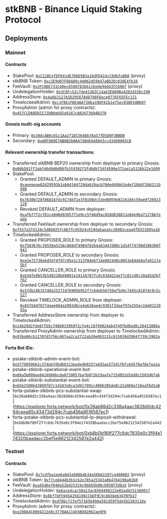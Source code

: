 # stkBNB - Binance Liquid Staking Protocol

## Deployments

### Mainnet

#### Contracts
* StakePool: [`0xC228CefDF841dEfDbD5B3a18dFD414cC0dbfa0D8`](https://bscscan.com/address/0xC228CefDF841dEfDbD5B3a18dFD414cC0dbfa0D8) (proxy)
* stkBNB Token: [`0xc2E9d07F66A89c44062459A47a0D2Dc038E4fb16`](https://bscscan.com/token/0xc2E9d07F66A89c44062459A47a0D2Dc038E4fb16)
* FeeVault: [`0x2FC80E731C40ec6590783bb11Eede9dd43fC69bf`](https://bscscan.com/address/0x2FC80E731C40ec6590783bb11Eede9dd43fC69bf) (proxy)
* UndelegationHolder: [`0x3C0Fc52c7de41363C14a63EA09Ba4202d15Dc298`](https://bscscan.com/address/0x3C0Fc52c7de41363C14a63EA09Ba4202d15Dc298)
* AddressStore: [`0x4a6b3127A1D295878d8790F6ece0776F65FEc121`](https://bscscan.com/address/0x4a6b3127A1D295878d8790F6ece0776F65FEc121)
* TimelockedAdmin: [`0xc1F861FBE4AA730ba19DFA1b1e75ec030E54B607`](https://bscscan.com/address/0xc1F861FBE4AA730ba19DFA1b1e75ec030E54B607)
* ProxyAdmin (admin for proxy contracts): [`0x457CCDA8D92172bB0a692a9167cA82673694D370`](https://bscscan.com/address/0x457CCDA8D92172bB0a692a9167cA82673694D370)

#### Gnosis multi-sig accounts
* Primary: [`0x30dcAB6c01c1Aa2f1DC5648b78a57fD5D0F3BBDB`](https://bscscan.com/address/0x30dcAB6c01c1Aa2f1DC5648b78a57fD5D0F3BBDB)
* Secondary: [`0xA0F880E7AB8B2bBA47d8dEA48843cc43d68065CB`](https://bscscan.com/address/0xA0F880E7AB8B2bBA47d8dEA48843cc43d68065CB)

#### Relevant ownership transfer transactions:
* Transferred stkBNB BEP20 ownership from deployer to primary Gnosis: [`0x00b501ff3abfd6d940d09fb3fd392f3f48dbf34f4590e372ae1a5126b22e1699`](https://bscscan.com/tx/0x00b501ff3abfd6d940d09fb3fd392f3f48dbf34f4590e372ae1a5126b22e1699)
* StakePool:
  * Granted DEFAULT_ADMIN to primary Gnosis: [`0xaeeeeae82d29593b1ab643447294ab19acb704ed49b63a4ef18ddf266211bd98`](https://bscscan.com/tx/0xaeeeeae82d29593b1ab643447294ab19acb704ed49b63a4ef18ddf266211bd98)
  * Granted DEFAULT_ADMIN to secondary Gnosis: [`0x7630b728f86816fdc9174bf1e3f0198dc53ed6059e8216246c59ae0f26923129`](https://bscscan.com/tx/0x7630b728f86816fdc9174bf1e3f0198dc53ed6059e8216246c59ae0f26923129)
  * Revoked DEFAULT_ADMIN from deployer: [`0xafb77f2cf61ce040d93057f1e9cc5f46d9ac010d838811e84e9ba71278bfeada`](https://bscscan.com/tx/0xafb77f2cf61ce040d93057f1e9cc5f46d9ac010d838811e84e9ba71278bfeada)
* Transferred FeeVault ownership from deployer to secondary Gnosis: [`0xf557a374134c5d06025fc0bffc95924c619dabaea5c26981ceaa9f8321895a16`](https://bscscan.com/tx/0xf557a374134c5d06025fc0bffc95924c619dabaea5c26981ceaa9f8321895a16)
* TimelockedAdmin:
  * Granted PROPOSER_ROLE to primary Gnosis: [`0xf503b76c39558a5156c868df4984f02b4a63447d80c1d14ff47d0d3d8300f943`](https://bscscan.com/tx/0xf503b76c39558a5156c868df4984f02b4a63447d80c1d14ff47d0d3d8300f943)
  * Granted PROPOSER_ROLE to secondary Gnosis: [`0xe2e72736eb459f4f97c95e1c313f84ebf14e0824d0c8053e84de6afa9117a5bf`](https://bscscan.com/tx/0xe2e72736eb459f4f97c95e1c313f84ebf14e0824d0c8053e84de6afa9117a5bf)
  * Granted CANCELLER_ROLE to primary Gnosis: [`0x63dfe9b53b5d8220b49891e18116787fc8c83d422aef7c011d0c10ad2d2bff62`](https://bscscan.com/tx/0x63dfe9b53b5d8220b49891e18116787fc8c83d422aef7c011d0c10ad2d2bff62)
  * Granted CANCELLER_ROLE to secondary Gnosis: [`0x5fdb18b35740a252718769056952f7c6deb56759af5d4c7445c81874c9c5c527`](https://bscscan.com/tx/0x5fdb18b35740a252718769056952f7c6deb56759af5d4c7445c81874c9c5c527)
  * Revoked TIMELOCK_ADMIN_ROLE from deployer: [`0x65f644f07f4aee664a2093d6ce4a636ae4c9301f3daef97e255ec1de0222093a`](https://bscscan.com/tx/0x65f644f07f4aee664a2093d6ce4a636ae4c9301f3daef97e255ec1de0222093a)
* Transferred AddressStore ownership from deployer to TimelockedAdmin: [`0x14b29d2fde6ffb5cf48b0339b9f2cfe4c18f49824ab4749fbd8ad6c26413886a`](https://bscscan.com/tx/0x14b29d2fde6ffb5cf48b0339b9f2cfe4c18f49824ab4749fbd8ad6c26413886a)
* Transferred ProxyAdmin ownership from deployer to TimelockedAdmin: [`0x936a06cb1278fd3756cd6faa2ca2f22ab20e003131c615038d2904f739c3902a`](https://bscscan.com/tx/0x936a06cb1278fd3756cd6faa2ca2f22ab20e003131c615038d2904f739c3902a)


#### Forta Bot IDs:
 * pstake-stkbnb-admin-event-bot:
 [`0x5f798596b2c37dabfdbd66313eede4b025fadd3ae37241f6fc645f8af8e7ea1a`](https://explorer.forta.network/bot/0x5f798596b2c37dabfdbd66313eede4b025fadd3ae37241f6fc645f8af8e7ea1a)
 * pstake-stkbnb-operational-event-bot:
 [`0x68a5b098ee8416986bcda0739857bafb071b33eafe715d052d1bd8c1503d67ab`](https://explorer.forta.network/bot/0x68a5b098ee8416986bcda0739857bafb071b33eafe715d052d1bd8c1503d67ab)
 * pstake-stkbnb-substantial-event-bot:
 [`0x65b2580b43899f87c1d347a9ca3d917991c4906305de0c22a969a716eaf6d1a8`](https://explorer.forta.network/bot/0x65b2580b43899f87c1d347a9ca3d917991c4906305de0c22a969a716eaf6d1a8)
 * forta-pstake-stkbnb-pcs-substantial-swap:
 [`0x28ab88d2c338a4aac3828d0dc4294ceea85c43473d294c7cab456a9516587ec1`]
(https://explorer.forta.network/bot/0x28ab88d2c338a4aac3828d0dc4294ceea85c43473d294c7cab456a9516587ec1)
 * forta-pstake-stkbnb-pcs-substantial-lp-deposit-withdrawal:
 [`0xb8b0bf89f277c6dc7635e0c3f94e174320baadacc2bef5e86212342587e2a442`]
(https://explorer.forta.network/bot/0xb8b0bf89f277c6dc7635e0c3f94e174320baadacc2bef5e86212342587e2a442)

### Testnet

#### Contracts
* StakePool: [`0x7cdfba1ee6a8d1e688b4b34a56b62287ce400802`](https://testnet.bscscan.com/address/0x7cdfba1ee6a8d1e688b4b34a56b62287ce400802) (proxy)
* stkBNB Token: [`0xf7ce8444b3b1c62e785a25343a8b4764198a81b8`](https://testnet.bscscan.com/token/0xf7ce8444b3b1c62e785a25343a8b4764198a81b8)
* FeeVault: [`0xa45d6ef640a52b425324c9bb65b90c6958f3d81d`](https://testnet.bscscan.com/address/0xa45d6ef640a52b425324c9bb65b90c6958f3d81d) (proxy)
* UndelegationHolder: [`0x6acedcac50a13ac6504498222e02ad415138901f`](https://testnet.bscscan.com/address/0x6acedcac50a13ac6504498222e02ad415138901f)
* AddressStore: [`0x8bf7bF5945A356106CCbDF9C9c8838eb347Bfb27`](https://testnet.bscscan.com/address/0x8bf7bF5945A356106CCbDF9C9c8838eb347Bfb27)
* TimelockedAdmin: [`0xd78bcf1fef5f1656494a591d59f5de5b2263118a`](https://testnet.bscscan.com/address/0xd78bcf1fef5f1656494a591d59f5de5b2263118a)
* ProxyAdmin (admin for proxy contracts): [`0xe298A4C809422249c3770AA114b5BD82062ae9F6`](https://testnet.bscscan.com/address/0xe298A4C809422249c3770AA114b5BD82062ae9F6)
